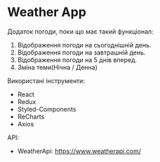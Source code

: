 # Weather App

Додаток погоди, поки що має такий функціонал:

1. Відображення погоди на сьогоднішній день.
2. Відображення погоди на завтрашній день.
3. Відображення погоди на 5 днів вперед.
4. Зміна теми(Нічна / Денна)

Використані інструменти:

- React
- Redux
- Styled-Components
- ReCharts
- Axios

API:

- WeatherApi: https://www.weatherapi.com/
